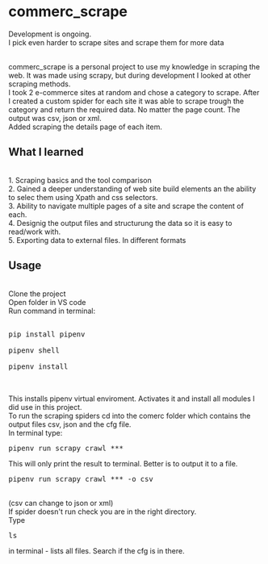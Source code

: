 <h1>commerc_scrape</h1>
Development is ongoing.<br>
I pick even harder to scrape sites and scrape them for more data<br><br>

commerc_scrape is a personal project to use my knowledge in scraping the web. It was made using scrapy, but during development I looked at other scraping methods.<br> 
I took 2 e-commerce sites at random and chose a category to scrape.
After I created a custom spider for each site it was able to scrape trough the category and return the required data. No matter the page count. The output was csv, json or xml.<br>
Added scraping the details page of each item.
<h2>What I learned</h2>
<br> 1. Scraping basics and the tool comparison
<br> 2. Gained a deeper understanding of web site build elements an the ability to selec them using Xpath and css selectors.
<br> 3. Ability to navigate multiple pages of a site and scrape the content of each.
<br> 4. Designig the output files and structurung the data so it is easy to read/work with.
<br> 5. Exporting data to external files. In different formats

<h2>Usage</h2>
<br>Clone the project
<br>Open folder in VS code
<br>Run command in terminal: 
<br><pre>
<br>pip install pipenv
<br>pipenv shell
<br>pipenv install
 </pre>
<br>This installs pipenv virtual enviroment. Activates it and install all modules I did use in this project.
<br>To run the scraping spiders cd into the comerc folder which contains the output files csv, json and the cfg file.
<br>In terminal type:
<br> <pre>pipenv run scrapy crawl ***  </pre><br(*** - substitute for a spider name without the .py at the end. Example xnet)
<br>This will only print the result to terminal. Better is to output it to a file.
<br> <pre>pipenv run scrapy crawl *** -o csv  </pre><br>(csv can change to json or xml)
<br>If spider doesn't run check you are in the right directory. 
<br>Type  <pre>ls </pre> in terminal - lists all files. Search if the cfg is in there.
<br>
